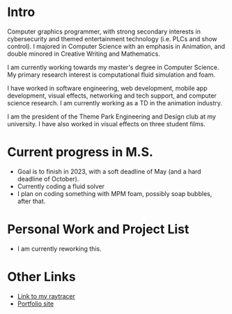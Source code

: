 # Intro

Computer graphics programmer, with strong secondary interests in cybersecurity and themed entertainment technology (i.e. PLCs and show control). I majored in Computer Science with an emphasis in Animation, and double minored in Creative Writing and Mathematics.

I am currently working towards my master's degree in Computer Science. My primary research interest is computational fluid simulation and foam.

I have worked in software engineering, web development, mobile app development, visual effects, networking and tech support, and computer science research. I am currently working as a TD in the animation industry. 

I am the president of the Theme Park Engineering and Design club at my university. I have also worked in visual effects on three student films.

# Current progress in M.S. 

- Goal is to finish in 2023, with a soft deadline of May (and a hard deadline of October). 
- Currently coding a fluid solver 
- I plan on coding something with MPM foam, possibly soap bubbles, after that.

# Personal Work and Project List

- I am currently reworking this. 

# Other Links

- [Link to my raytracer](https://github.com/MasqueradeOfSilence/raytracer-655) 
- [Portfolio site](https://www.alexanderneville.com/portfolio/)

<!---
MasqueradeOfSilence/MasqueradeOfSilence is a ✨ special ✨ repository because its `README.md` (this file) appears on your GitHub profile.
You can click the Preview link to take a look at your changes.
--->
